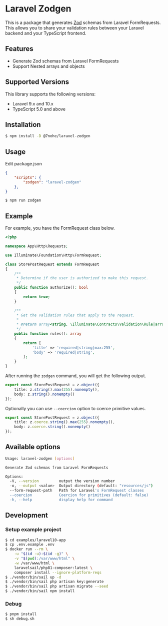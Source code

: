 # Laravel Zodgen

This is a package that generates [Zod](https://zod.dev) schemas from Laravel FormRequests. This allows you to share your validation rules between your Laravel backend and your TypeScript frontend.

## Features

- Generate Zod schemas from Laravel FormRequests
- Support Nested arrays and objects

## Supported Versions
This library supports the following versions:

- Laravel 9.x and 10.x
- TypeScript 5.0 and above

## Installation

```bash
$ npm install -D @7nohe/laravel-zodgen
```

## Usage

Edit package.json
```json
{
    "scripts": {
        "zodgen": "laravel-zodgen"
    },
}
```

```bash
$ npm run zodgen
```

## Example

For example, you have the FormRequest class below.

```php
<?php

namespace App\Http\Requests;

use Illuminate\Foundation\Http\FormRequest;

class StorePostRequest extends FormRequest
{
    /**
     * Determine if the user is authorized to make this request.
     */
    public function authorize(): bool
    {
        return true;
    }

    /**
     * Get the validation rules that apply to the request.
     *
     * @return array<string, \Illuminate\Contracts\Validation\Rule|array|string>
     */
    public function rules(): array
    {
        return [
            'title' => 'required|string|max:255',
            'body' => 'required|string',
        ];
    }
}

```

After running the `zodgen` command, you will get the following output.

```ts
export const StorePostRequest = z.object({
    title: z.string().max(255).nonempty(),
    body: z.string().nonempty()
});
```

Optionally you can use `--coercion` option to coerce primitive values.

```ts
export const StorePostRequest = z.object({
    title: z.coerce.string().max(255).nonempty(),
    body: z.coerce.string().nonempty()
});
```

## Available options

```bash
Usage: laravel-zodgen [options]

Generate Zod schemas from Laravel FormRequests

Options:
  -V, --version         output the version number
  -o, --output <value>  Output directory (default: "resources/js")
  --form-request-path   Path for Laravel's FormRequest classes
  --coercion            Coercion for primitives (default: false)
  -h, --help            display help for command
```

## Development

### Setup example project

```bash
$ cd examples/laravel10-app
$ cp .env.example .env
$ docker run --rm \
    -u "$(id -u):$(id -g)" \
    -v "$(pwd):/var/www/html" \
    -w /var/www/html \
    laravelsail/php81-composer:latest \
    composer install --ignore-platform-reqs
$ ./vendor/bin/sail up -d
$ ./vendor/bin/sail php artisan key:generate
$ ./vendor/bin/sail php artisan migrate --seed
$ ./vendor/bin/sail npm install
```

### Debug

```bash
$ pnpm install
$ sh debug.sh
```
